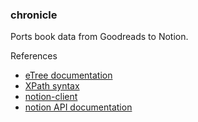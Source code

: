 ### chronicle

Ports book data from Goodreads to Notion.

References
- [eTree documentation](https://web.archive.org/web/20200720040529/http://effbot.org:80/zone/pythondoc-elementtree-ElementTree.htm)
- [XPath syntax](https://docs.python.org/3/library/xml.etree.elementtree.html#supported-xpath-syntax)
- [notion-client](https://github.com/ramnes/notion-sdk-py)
- [notion API documentation](https://developers.notion.com/reference/intro)